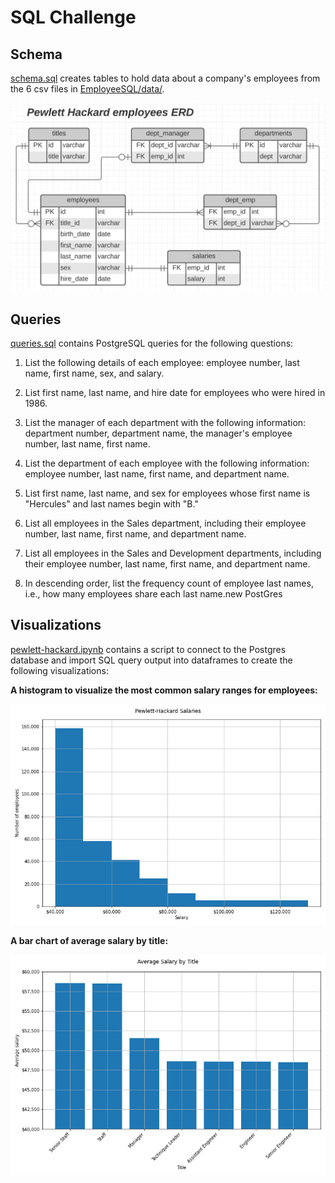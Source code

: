 
# SQL Challenge


## Schema
[schema.sql](EmployeeSQL/schema.sql) creates tables to hold data about a company's employees from the 6 csv files in [EmployeeSQL/data/](EmployeeSQL/data).

![Pewlett-Hackard ERD](EmployeeSQL/images/erd.png)

## Queries

[queries.sql](EmployeeSQL/queries.sql) contains PostgreSQL queries for the following questions:
1. List the following details of each employee: employee number, last name, first name, sex, and salary.

2. List first name, last name, and hire date for employees who were hired in 1986.

3. List the manager of each department with the following information: department number, department name, the manager's employee number, last name, first name.

4. List the department of each employee with the following information: employee number, last name, first name, and department name.

5. List first name, last name, and sex for employees whose first name is "Hercules" and last names begin with "B."

6. List all employees in the Sales department, including their employee number, last name, first name, and department name.

7. List all employees in the Sales and Development departments, including their employee number, last name, first name, and department name.

8. In descending order, list the frequency count of employee last names, i.e., how many employees share each last name.new PostGres

## Visualizations

[pewlett-hackard.ipynb](EmployeeSQL/pewlett-hackard.ipynb) contains a script to connect to the Postgres database and import SQL query output into dataframes to create the following visualizations:



**A histogram to visualize the most common salary ranges for employees:**

!['histogram of salary ranges'](EmployeeSQL/images/salaries_hist.png)

**A bar chart of average salary by title:**

!['average salary by title'](EmployeeSQL/images/average_salaries.png)